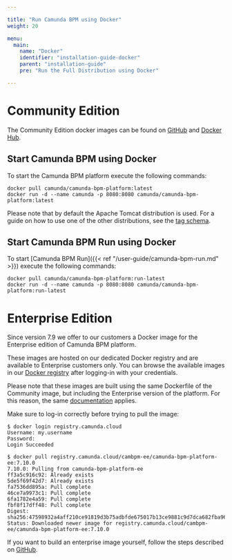 ```yaml
---

title: "Run Camunda BPM using Docker"
weight: 20

menu:
  main:
    name: "Docker"
    identifier: "installation-guide-docker"
    parent: "installation-guide"
    pre: "Run the Full Distribution using Docker"

---
```


# Community Edition

The Community Edition docker images can be found on [GitHub](https://github.com/camunda/docker-camunda-bpm-platform) and [Docker Hub](https://hub.docker.com/r/camunda/camunda-bpm-platform/).

## Start Camunda BPM using Docker

To start the Camunda BPM platform execute the following commands:

```shell
docker pull camunda/camunda-bpm-platform:latest
docker run -d --name camunda -p 8080:8080 camunda/camunda-bpm-platform:latest
```

Please note that by default the Apache Tomcat distribution is used. For a guide on how to use one of the other distributions, see the [tag schema](https://github.com/camunda/docker-camunda-bpm-platform#supported-tagsreleases).

## Start Camunda BPM Run using Docker

To start [Camunda BPM Run]({{< ref "/user-guide/camunda-bpm-run.md" >}}) execute the following commands:

```shell
docker pull camunda/camunda-bpm-platform:run-latest
docker run -d --name camunda -p 8080:8080 camunda/camunda-bpm-platform:run-latest
```

# Enterprise Edition

Since version 7.9 we offer to our customers a Docker image for the Enterprise edition of Camunda BPM platform.

These images are hosted on our dedicated Docker registry and are available to Enterprise customers only. You can browse the available images in our [Docker registry](https://registry.camunda.cloud) after logging-in with your credentials.

Please note that these images are built using the same Dockerfile of the Community image, but including the Enterprise version of the platform. For this reason, the same [documentation](https://github.com/camunda/docker-camunda-bpm-platform/tree/master#environment-variables) applies.

Make sure to log-in correctly before trying to pull the image:

```shell
$ docker login registry.camunda.cloud
Username: my.username
Password:
Login Succeeded

$ docker pull registry.camunda.cloud/cambpm-ee/camunda-bpm-platform-ee:7.10.0
7.10.0: Pulling from camunda-bpm-platform-ee
ff3a5c916c92: Already exists
5de5f69f42d7: Already exists
fa7536dd895a: Pull complete
46ce7a9973c1: Pull complete
6fa1782e4a59: Pull complete
fbf8f17dff48: Pull complete
Digest: sha256:47598932a4aff210ce91819d3b75adbfde675017b13ce9881c9d7dca682fba96
Status: Downloaded newer image for registry.camunda.cloud/cambpm-ee/camunda-bpm-platform-ee:7.10.0
```

If you want to build an enterprise image yourself, follow the steps described on [GitHub](https://github.com/camunda/docker-camunda-bpm-platform#build-a-enterprise-version).
